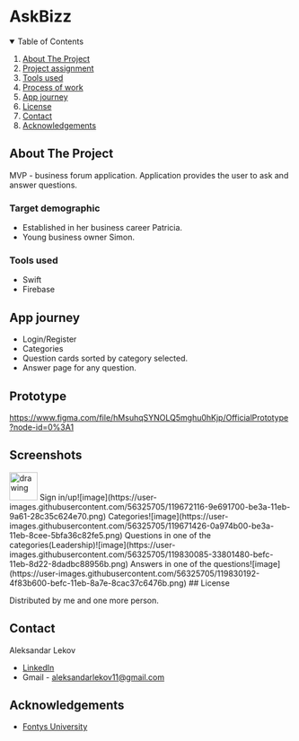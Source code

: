 # AskBizz

  
 <!-- TABLE OF CONTENTS -->
<details open="open">
  <summary>Table of Contents</summary>
  <ol>
    <li><a href="#about-the-project">About The Project</a> </li>
    <li><a href="#project-assignment">Project assignment</a></li>
    <li><a href="#tools-used">Tools used</a> </li>
    <li><a href="#process-of-work">Process of work</a></li>
    <li><a href="#app-journey">App journey</a></li>
    <li><a href="#license">License</a></li>
    <li><a href="#contact">Contact</a></li>
    <li><a href="#acknowledgements">Acknowledgements</a></li>
  </ol>
</details>

<!-- ABOUT THE PROJECT -->
## About The Project
MVP - business forum application. Application provides the user to ask and answer questions. 

### Target demographic
* Established in her business career Patricia.
* Young business owner Simon.

### Tools used
* Swift
* Firebase

<!-- USAGE EXAMPLES -->
## App journey

* Login/Register
* Categories
* Question cards sorted by category selected. 
* Answer page for any question.

## Prototype
https://www.figma.com/file/hMsuhqSYNOLQ5mghu0hKjp/OfficialPrototype?node-id=0%3A1

## Screenshots


<img src="image" alt="drawing" width="50">
Sign in/up![image](https://user-images.githubusercontent.com/56325705/119672116-9e691700-be3a-11eb-9a61-28c35c624e70.png)
Categories![image](https://user-images.githubusercontent.com/56325705/119671426-0a974b00-be3a-11eb-8cee-5bfa36c82fe5.png)
Questions in one of the categories(Leadership)![image](https://user-images.githubusercontent.com/56325705/119830085-33801480-befc-11eb-8d22-8dadbc88956b.png)
Answers in one of the questions![image](https://user-images.githubusercontent.com/56325705/119830192-4f83b600-befc-11eb-8a7e-8cac37c6476b.png)
</img>
<!-- LICENSE -->
## License

Distributed by me and one more person. 


<!-- CONTACT -->
## Contact
Aleksandar Lekov
* [LinkedIn](https://www.linkedin.com/in/aleksandar-lekov-76419218b/) 
* Gmail - aleksandarlekov11@gmail.com

<!-- ACKNOWLEDGEMENTS -->
## Acknowledgements
* [Fontys University](https://fontys.nl/)



